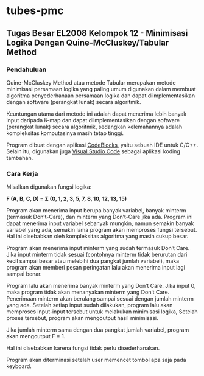 # tubes-pmc
## Tugas Besar EL2008 Kelompok 12 - Minimisasi Logika Dengan Quine-McCluskey/Tabular Method

### Pendahuluan
Quine-McCluskey Method atau metode Tabular merupakan metode minimisasi persamaan logika yang paling umum digunakan dalam membuat algoritma penyederhanaan persamaan logika dan dapat diimplementasikan dengan software (perangkat lunak) secara algoritmik.

Keuntungan utama dari metode ini adalah dapat menerima lebih banyak input daripada K-map dan dapat diimplementasikan dengan software (perangkat lunak) secara algoritmik, sedangkan kelemahannya adalah kompleksitas komputasinya masih tetap tinggi.

Program dibuat dengan aplikasi [CodeBlocks](https://www.codeblocks.org/), yaitu sebuah IDE untuk C/C++. Selain itu, digunakan juga [Visual Studio Code](https://code.visualstudio.com/) sebagai aplikasi koding tambahan.

### Cara Kerja
Misalkan digunakan fungsi logika: 

**F (A, B, C, D) = Σ (0, 1, 2, 3, 5, 7, 8, 10, 12, 13, 15)** 

Program akan menerima input berupa banyak variabel, banyak minterm (termasuk Don’t-Care), dan minterm yang Don’t-Care jika ada. Program ini dapat menerima input variabel sebanyak mungkin, namun semakin banyak variabel yang ada, semakin lama program akan memproses fungsi tersebut. Hal ini disebabkan oleh kompleksitas algoritma yang masih cukup besar.

Program akan menerima input minterm yang sudah termasuk Don’t Care. Jika input minterm tidak sesuai (contohnya minterm tidak berurutan dari kecil sampai besar atau melebihi dua pangkat jumlah variabel), maka program akan memberi pesan peringatan lalu akan menerima input lagi sampai benar.  

Program lalu akan menerima banyak minterm yang Don’t Care. Jika input 0, maka program tidak akan menanyakan minterm yang Don’t Care. Penerimaan minterm akan berulang sampai sesuai dengan jumlah minterm yang ada. Setelah setiap input sudah dilakukan, program lalu akan memproses input-input tersebut untuk melakukan minimisasi logika, Setelah proses tersebut, program akan mengoutput hasil minimisasi. 

Jika jumlah minterm sama dengan dua pangkat jumlah variabel, program akan mengoutput F = 1.

 

Hal ini disebabkan karena fungsi tidak perlu disederhanakan. 

Program akan diterminasi setelah user memencet tombol apa saja pada keyboard. 
